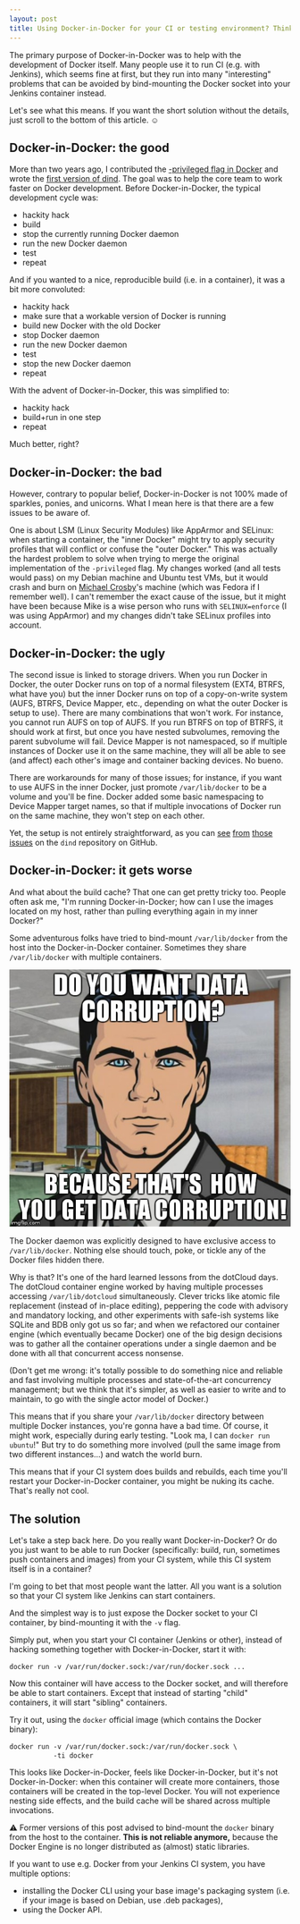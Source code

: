 ```yaml
---
layout: post
title: Using Docker-in-Docker for your CI or testing environment? Think twice.
---
```


The primary purpose of Docker-in-Docker was to help with the development
of Docker itself. Many people use it to run CI (e.g. with Jenkins),
which seems fine at first, but they run into many "interesting" problems
that can be avoided by bind-mounting the Docker socket into your
Jenkins container instead.

Let's see what this means. If you want the short solution without the details,
just scroll to the bottom of this article. ☺


## Docker-in-Docker: the good

More than two years ago, I contributed the [-privileged flag in Docker]
and wrote the [first version of dind]. The goal was to help the core team
to work faster on Docker development. Before Docker-in-Docker, the
typical development cycle was:

- hackity hack
- build
- stop the currently running Docker daemon
- run the new Docker daemon
- test
- repeat

And if you wanted to a nice, reproducible build (i.e. in a container),
it was a bit more convoluted:

- hackity hack
- make sure that a workable version of Docker is running
- build new Docker with the old Docker
- stop Docker daemon
- run the new Docker daemon
- test
- stop the new Docker daemon
- repeat

With the advent of Docker-in-Docker, this was simplified to:

- hackity hack
- build+run in one step
- repeat

Much better, right?


## Docker-in-Docker: the bad

However, contrary to popular belief, Docker-in-Docker is not 100% made
of sparkles, ponies, and unicorns. What I mean here is that there are
a few issues to be aware of.

One is about LSM (Linux Security Modules)
like AppArmor and SELinux: when starting a container, the "inner Docker"
might try to apply security profiles that will conflict or confuse
the "outer Docker." This was actually the hardest problem to solve
when trying to merge the original implementation of the `-privileged`
flag. My changes worked (and all tests would pass) on my Debian
machine and Ubuntu test VMs, but it would crash and burn on
[Michael Crosby]'s machine (which was Fedora if I remember well).
I can't remember the exact cause of the issue, but it might have been
because Mike is a wise person who runs with `SELINUX=enforce`
(I was using AppArmor) and my changes didn't take SELinux profiles
into account.


## Docker-in-Docker: the ugly

The second issue is linked to storage drivers. When you run Docker
in Docker, the outer Docker runs on top of a normal filesystem (EXT4,
BTRFS, what have you) but the inner Docker runs on top of a copy-on-write
system (AUFS, BTRFS, Device Mapper, etc., depending on what the outer
Docker is setup to use). There are many combinations that won't work.
For instance, you cannot run AUFS on top of AUFS. If you run BTRFS
on top of BTRFS, it should work at first, but once you have nested
subvolumes, removing the parent subvolume will fail. Device Mapper
is not namespaced, so if multiple instances of Docker use it on the
same machine, they will all be able to see (and affect) each other's
image and container backing devices. No bueno.

There are workarounds for many of those issues; for instance,
if you want to use AUFS in the inner Docker, just promote
`/var/lib/docker` to be a volume and you'll be fine.
Docker added some basic namespacing to Device Mapper target
names, so that if multiple invocations of Docker run on the same
machine, they won't step on each other.

Yet, the setup is not entirely straightforward, as you can
[see](https://github.com/jpetazzo/dind/issues/86)
[from](https://github.com/jpetazzo/dind/issues/66)
[those](https://github.com/jpetazzo/dind/issues/78)
[issues](https://github.com/jpetazzo/dind/issues/19)
on the `dind` repository on GitHub.


## Docker-in-Docker: it gets worse

And what about the build cache? That one can get pretty tricky too.
People often ask me, "I'm running Docker-in-Docker; how can I use
the images located on my host, rather than pulling everything again
in my inner Docker?"

Some adventurous folks have tried to bind-mount `/var/lib/docker`
from the host into the Docker-in-Docker container. Sometimes they
share `/var/lib/docker` with multiple containers.

![Sterling Archer advises you to not share /var/lib/docker, thx](
/assets/archer.jpg)

The Docker daemon was explicitly designed to have exclusive
access to `/var/lib/docker`. Nothing else should touch, poke,
or tickle any of the Docker files hidden there.

Why is that? It's one of the hard learned lessons from the
dotCloud days. The dotCloud container engine worked by having
multiple processes accessing `/var/lib/dotcloud` simultaneously.
Clever tricks like atomic file replacement (instead of in-place
editing), peppering the code with advisory and mandatory locking,
and other experiments with safe-ish systems like SQLite and BDB
only got us so far; and when we refactored our container engine
(which eventually became Docker) one of the big design decisions
was to gather all the container operations under a single daemon
and be done with all that concurrent access nonsense.

(Don't get me wrong: it's totally possible to do something
nice and reliable and fast involving multiple processes and
state-of-the-art concurrency management; but we think that
it's simpler, as well as easier to write and to maintain,
to go with the single actor model of Docker.)

This means that if you share your `/var/lib/docker` directory
between multiple Docker instances, you're gonna have a bad time.
Of course, it might work, especially during early testing.
"Look ma, I can `docker run ubuntu`!" But try to do something
more involved (pull the same image from two different instances...)
and watch the world burn.

This means that if your CI system does builds and rebuilds,
each time you'll restart your Docker-in-Docker container, you
might be nuking its cache. That's really not cool.


## The solution

Let's take a step back here. Do you really want Docker-in-Docker?
Or do you just want to be able to run Docker (specifically: build,
run, sometimes push containers and images) from your CI system,
while this CI system itself is in a container?

I'm going to bet that most people want the latter. All you want is
a solution so that your CI system like Jenkins can start containers.

And the simplest way is to just expose the Docker socket to your
CI container, by bind-mounting it with the `-v` flag.

Simply put, when you start your CI container (Jenkins or other),
instead of hacking something together with Docker-in-Docker,
start it with:

```
docker run -v /var/run/docker.sock:/var/run/docker.sock ...
```

Now this container will have access to the Docker socket, and will therefore
be able to start containers. Except that instead of starting "child" containers,
it will start "sibling" containers.

Try it out, using the `docker` official image (which contains the Docker
binary):

```
docker run -v /var/run/docker.sock:/var/run/docker.sock \
           -ti docker
```

This looks like Docker-in-Docker, feels like Docker-in-Docker, but it's not
Docker-in-Docker: when this container will create more containers, those
containers will be created in the top-level Docker. You will not experience
nesting side effects, and the build cache will be shared across multiple
invocations.

⚠️ Former versions of this post advised to bind-mount the `docker` binary
from the host to the container. **This is not reliable anymore,** because
the Docker Engine is no longer distributed as (almost) static libraries.

If you want to use e.g. Docker from your Jenkins CI system, you have
multiple options:

- installing the Docker CLI using your base image's packaging system
  (i.e. if your image is based on Debian, use .deb packages),
- using the Docker API.


[first version of dind]: https://github.com/jpetazzo/dind/commit/bfbe19c0eec634f66c9f8bac53c6b7c7e0fdb063
[-privileged flag in Docker]: https://github.com/docker/docker/commit/280901e5fbd0c2dabd14d7a9b69a073f6e8f87e4
[Michael Crosby]: https://twitter.com/crosbymichael
